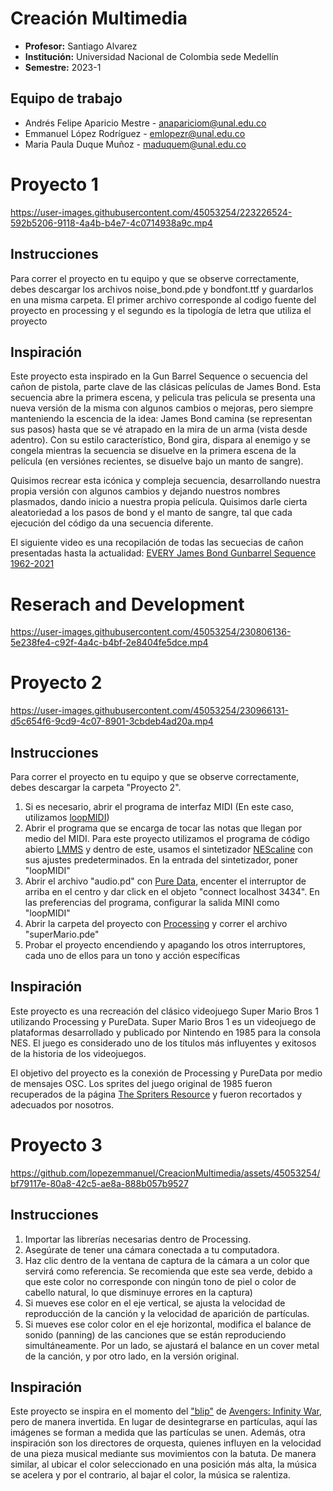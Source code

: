 # Creación Multimedia
- **Profesor:** Santiago Alvarez
- **Institución:** Universidad Nacional de Colombia sede Medellín
- **Semestre:** 2023-1

## Equipo de trabajo
- Andrés Felipe Aparicio Mestre - [anapariciom@unal.edu.co](mailto:anapariciom@unal.edu.co)
- Emmanuel López Rodríguez - [emlopezr@unal.edu.co](mailto:emlopezr@unal.edu.co)
- Maria Paula Duque Muñoz - [maduquem@unal.edu.co](mailto:maduquem@unal.edu.co)

# Proyecto 1
https://user-images.githubusercontent.com/45053254/223226524-592b5206-9118-4a4b-b4e7-4c0714938a9c.mp4

## Instrucciones
Para correr el proyecto en tu equipo y que se observe correctamente, debes descargar los archivos noise_bond.pde y bondfont.ttf y guardarlos en una misma carpeta. El primer archivo corresponde al codigo fuente del proyecto en processing y el segundo es la tipología de letra que utiliza el proyecto

## Inspiración
Este proyecto esta inspirado en la Gun Barrel Sequence o secuencia del cañon de pistola, parte clave de las clásicas películas de James Bond. Esta secuencia abre la primera escena, y pelicula tras pelicula se presenta una nueva versión de la misma con algunos cambios o mejoras, pero siempre manteniendo la escencia de la idea: James Bond camina (se representan sus pasos) hasta que se vé atrapado en la mira de un arma (vista desde adentro). Con su estilo característico, Bond gira, dispara al enemigo y se congela mientras la secuencia se disuelve en la primera escena de la película (en versiónes recientes, se disuelve bajo un manto de sangre).

Quisimos recrear esta icónica y compleja secuencia, desarrollando nuestra propia versión con algunos cambios y dejando nuestros nombres plasmados, dando inicio a nuestra propia película. Quisimos darle cierta aleatoriedad a los pasos de bond y el manto de sangre, tal que cada ejecución del código da una secuencia diferente.

El siguiente video es una recopilación de todas las secuecias de cañon presentadas hasta la actualidad: [EVERY James Bond Gunbarrel Sequence 1962-2021](https://www.youtube.com/watch?v=3TAMEgqT6T0)

# Reserach and Development
https://user-images.githubusercontent.com/45053254/230806136-5e238fe4-c92f-4a4c-b4bf-2e8404fe5dce.mp4

# Proyecto 2
https://user-images.githubusercontent.com/45053254/230966131-d5c654f6-9cd9-4c07-8901-3cbdeb4ad20a.mp4

## Instrucciones
Para correr el proyecto en tu equipo y que se observe correctamente, debes descargar la carpeta "Proyecto 2".

1. Si es necesario, abrir el programa de interfaz MIDI (En este caso, utilizamos [loopMIDI](https://www.tobias-erichsen.de/software/loopmidi.html))
2. Abrir el programa que se encarga de tocar las notas que llegan por medio del MIDI. Para este proyecto utilizamos el programa de código abierto [LMMS](https://lmms.io/) y dentro de este, usamos el sintetizador [NEScaline](https://docs.lmms.io/user-manual/5-built-in-instruments/5.9-nescaline) con sus ajustes predeterminados. En la entrada del sintetizador, poner "loopMIDI"
3. Abrir el archivo "audio.pd" con [Pure Data](https://puredata.info/), encenter el interruptor de arriba en el centro y dar click en el objeto "connect localhost 3434". En las preferencias del programa, configurar la salida MINI como "loopMIDI"
4. Abrir la carpeta del proyecto con [Processing](https://processing.org/) y correr el archivo "superMario.pde"
5. Probar el proyecto encendiendo y apagando los otros interruptores, cada uno de ellos para un tono y acción específicas

## Inspiración
Este proyecto es una recreación del clásico videojuego Super Mario Bros 1 utilizando Processing y PureData. Super Mario Bros 1 es un videojuego de plataformas desarrollado y publicado por Nintendo en 1985 para la consola NES. El juego es considerado uno de los títulos más influyentes y exitosos de la historia de los videojuegos.

El objetivo del proyecto es la conexión de Processing y PureData por medio de mensajes OSC. Los sprites del juego original de 1985 fueron recuperados de la página [The Spriters Resource](https://www.spriters-resource.com/nes/supermariobros/) y fueron recortados y adecuados por nosotros.

# Proyecto 3
https://github.com/lopezemmanuel/CreacionMultimedia/assets/45053254/bf79117e-80a8-42c5-ae8a-888b057b9527

## Instrucciones
1. Importar las librerías necesarias dentro de Processing.
2. Asegúrate de tener una cámara conectada a tu computadora.
3. Haz clic dentro de la ventana de captura de la cámara a un color que servirá como referencia. Se recomienda que este sea verde, debido a que este color no corresponde con ningún tono de piel o color de cabello natural, lo que disminuye errores en la captura)
4. Si mueves ese color en el eje vertical, se ajusta la velocidad de reproducción de la canción y la velocidad de aparición de partículas.
5. Si mueves ese color color en el eje horizontal, modifica el balance de sonido (panning) de las canciones que se están reproduciendo simultáneamente. Por un lado, se ajustará el balance en un cover metal de la canción, y por otro lado, en la versión original.

## Inspiración
Este proyecto se inspira en el momento del ["blip"](https://es.wikipedia.org/wiki/El_Blip) de [Avengers: Infinity War](https://es.wikipedia.org/wiki/Avengers:_Infinity_War), pero de manera invertida. En lugar de desintegrarse en partículas, aquí las imágenes se forman a medida que las partículas se unen. Además, otra inspiración son los directores de orquesta, quienes influyen en la velocidad de una pieza musical mediante sus movimientos con la batuta. De manera similar, al ubicar el color seleccionado en una posición más alta, la música se acelera y por el contrario, al bajar el color, la música se ralentiza.
